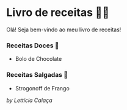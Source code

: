 # Livro de receitas :man_cook:

Olá! Seja bem-vindo ao meu livro de receitas!



### Receitas Doces :cake:

* Bolo de Chocolate





### Receitas Salgadas :croissant:

* Strogonoff de Frango





*_by Lettícia Calaça_*

 



